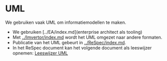 # UML

We gebruiken vaak UML om informatiemodellen te maken.

- We gebruiken [../EA/index.md](enterprise architect als tooling)
- Met [../Imvertor/index.md](Imvertor) wordt het UML omgezet naar andere formaten.
- Publicatie van het UML gebeurt in [../ReSpec/index.md](ReSpec).
- In het ReSpec document kan het volgende document als leeswijzer opnemen: [Leeswijzer UML](UML-leeswijzer.md)